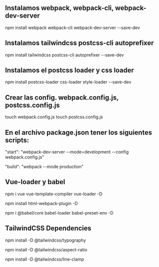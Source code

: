 ## Instalamos webpack, webpack-cli, webpack-dev-server

npm install webpack webpack-cli webpack-dev-server --save-dev

## Instalamos tailwindcss postcss-cli autoprefixer

npm install tailwindcss postcss-cli autoprefixer --save-dev

## Instalamos el postcss loader y css loader

npm install postcss-loader css-loader style-loader --save-dev

## Crear las config. webpack.config.js, postcss.config.js

touch webpack.config.js
touch postcss.config.js

## En el archivo package.json tener los siguientes scripts:

"start": "webpack-dev-server --mode=development --config webpack.config.js"

"build": "webpack --mode production"


## Vue-loader y babel

npm i vue vue-template-compiler vue-loader -D

npm install html-webpack-plugin -D

npm i @babel/core babel-loader babel-preset-env -D

## TailwindCSS Dependencies

npm install -D @tailwindcss/typography

npm install -D @tailwindcss/aspect-ratio

npm install -D @tailwindcss/line-clamp
